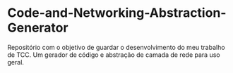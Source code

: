 # Code-and-Networking-Abstraction-Generator
Repositório com o objetivo de guardar o desenvolvimento do meu trabalho de TCC. Um gerador de código e abstração de camada de rede para uso geral.
